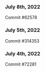 ### July 8th, 2022

Commit #62578

### July 5th, 2022

Commit #314353


### July 4th, 2022

Commit #72281
